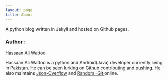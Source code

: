 ```yaml
---
layout: page
title: About
---
```


<p class="message">
 A python blog written in Jekyll and hosted on Github pages.
</p>

<h3> Author : </h3> <p>  <a href="https://github.com/hassaanaliw/">Hassaan Ali Wattoo</a></p>
<p> Hassaan Ali Wattoo is a python and Android(Java) developer currently living in Pakistan. He can be seen lurking on <a href="https://github.com/hassaanaliw">Github</a> contributing and pushing. He also maintains <a href="http://json-overflow.herokuapp.com/"> Json-Overflow</a> and <a href="http://random-git.herokuapp.com"> Random -Git </a> online.</p><br/></br></br></br></br></br></br></br></br>

<div id="share-buttons" style="padding-top:50px;padding-left: 600px;">
 
	<!-- Facebook -->
	<a href="http://www.facebook.com/sharer.php?u=http://random-git.herokuapp.com" target="_blank"><img src="http://www.simplesharebuttons.com/images/somacro/facebook.png" alt="Facebook" /></a>
 
	<!-- Twitter -->
	<a href="http://twitter.com/share?url=http://random-git.herokuapp.com&text=Find Random Github Developers&hashtags=github" target="_blank"><img src="http://www.simplesharebuttons.com/images/somacro/twitter.png" alt="Twitter" /></a>
	
	<a href="https://plus.google.com/share?url=http://random-git.herokuapp.com" target="_blank"><img src="http://www.simplesharebuttons.com/images/somacro/google.png" alt="Google" /></a>

</div>
